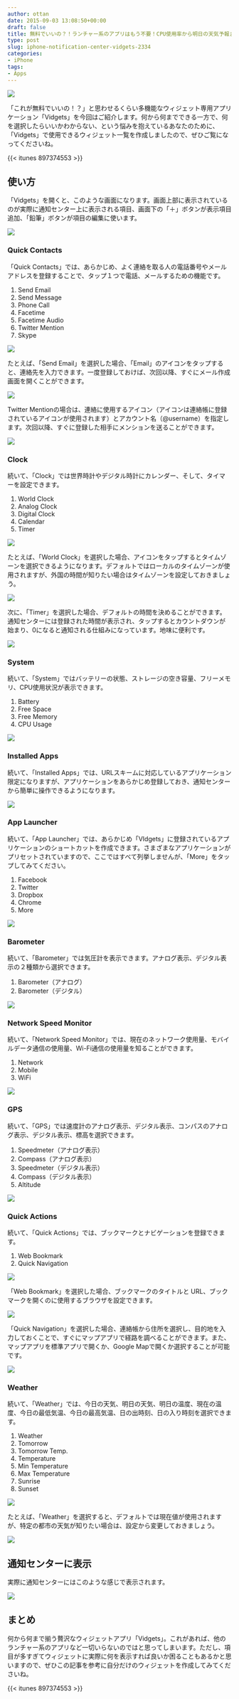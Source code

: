 ```yaml
---
author: ottan
date: 2015-09-03 13:08:50+00:00
draft: false
title: 無料でいいの？！ランチャー系のアプリはもう不要！CPU使用率から明日の天気予報までなんでもありのウィジェット「Vidgets」
type: post
slug: iphone-notification-center-vidgets-2334
categories:
- iPhone
tags:
- Apps
---
```


![](/uploads/2015/09/150903-55e82517e233e.jpg)






「これが無料でいいの！？」と思わせるくらい多機能なウィジェット専用アプリケーション「Vidgets」を今回はご紹介します。何から何までできる一方で、何を選択したらいいかわからない、という悩みを抱えているあなたのために、「Vidgets」で使用できるウィジェット一覧を作成しましたので、ぜひご覧になってくださいね。



{{< itunes 897374553 >}}



## 使い方





「Vidgets」を開くと、このような画面になります。画面上部に表示されているのが実際に通知センター上に表示される項目、画面下の「＋」ボタンが表示項目追加、「鉛筆」ボタンが項目の編集に使います。





![](/uploads/2015/09/150903-55e825194018d.png)






### Quick Contacts





「Quick Contacts」では、あらかじめ、よく連絡を取る人の電話番号やメールアドレスを登録することで、タップ１つで電話、メールするための機能です。






  1. Send Email
  2. Send Message
  3. Phone Call
  4. Facetime
  5. Facetime Audio
  6. Twitter Mention
  7. Skype




![](/uploads/2015/09/150903-55e84671658c0.png)






たとえば、「Send Email」を選択した場合、「Email」のアイコンをタップすると、連絡先を入力できます。一度登録しておけば、次回以降、すぐにメール作成画面を開くことができます。





![](/uploads/2015/09/150903-55e84665f35af.png)






Twitter Mentionの場合は、連絡に使用するアイコン（アイコンは連絡帳に登録されているアイコンが使用されます）とアカウント名（@username）を指定します。次回以降、すぐに登録した相手にメンションを送ることができます。





![](/uploads/2015/09/150903-55e8466b4126a.png)






### Clock





続いて、「Clock」では世界時計やデジタル時計にカレンダー、そして、タイマーを設定できます。






  1. World Clock
  2. Analog Clock
  3. Digital Clock
  4. Calendar
  5. Timer




![](/uploads/2015/09/150903-55e846734d22e.png)






たとえば、「World Clock」を選択した場合、アイコンをタップするとタイムゾーンを選択できるようになります。デフォルトではローカルのタイムゾーンが使用されますが、外国の時間が知りたい場合はタイムゾーンを設定しておきましょう。





![](/uploads/2015/09/150903-55e8466d199a7.png)






次に、「Timer」を選択した場合、デフォルトの時間を決めることができます。通知センターには登録された時間が表示され、タップするとカウントダウンが始まり、0になると通知される仕組みになっています。地味に便利です。





![](/uploads/2015/09/150903-55e846751b957.png)






### System





続いて、「System」ではバッテリーの状態、ストレージの空き容量、フリーメモリ、CPU使用状況が表示できます。






  1. Battery
  2. Free Space
  3. Free Memory
  4. CPU Usage




![](/uploads/2015/09/150903-55e84676effdf.png)






### Installed Apps





続いて、「Installed Apps」では、URLスキームに対応しているアプリケーション限定になりますが、アプリケーションをあらかじめ登録しておき、通知センターから簡単に操作できるようになります。





![](/uploads/2015/09/150903-55e84679f1383.png)






### App Launcher





続いて、「App Launcher」では、あらかじめ「VIdgets」に登録されているアプリケーションのショートカットを作成できます。さまざまなアプリケーションがプリセットされていますので、ここではすべて列挙しませんが、「More」をタップしてみてください。






  1. Facebook
  2. Twitter
  3. Dropbox
  4. Chrome
  5. More




![](/uploads/2015/09/150903-55e8467b84d40.png)






### Barometer





続いて、「Barometer」では気圧計を表示できます。アナログ表示、デジタル表示の２種類から選択できます。






  1. Barometer（アナログ）
  2. Barometer（デジタル）




![](/uploads/2015/09/150903-55e8467d0b403.png)






### Network Speed Monitor


 


続いて、「Network Speed Monitor」では、現在のネットワーク使用量、モバイルデータ通信の使用量、Wi-Fi通信の使用量を知ることができます。






  1. Network
  2. Mobile
  3. WiFi




![](/uploads/2015/09/150903-55e8467e9e3a7.png)






### GPS





続いて、「GPS」では速度計のアナログ表示、デジタル表示、コンパスのアナログ表示、デジタル表示、標高を選択できます。






  1. Speedmeter（アナログ表示）
  2. Compass（アナログ表示）
  3. Speedmeter（デジタル表示）
  4. Compass（デジタル表示）
  5. Altitude




![](/uploads/2015/09/150903-55e8468033c9a.png)






### Quick Actions





続いて、「Quick Actions」では、ブックマークとナビゲーションを登録できます。






  1. Web Bookmark
  2. Quick Navigation




![](/uploads/2015/09/150903-55e84681deefa.png)






「Web Bookmark」を選択した場合、ブックマークのタイトルと
URL、ブックマークを開くのに使用するブラウザを設定できます。





![](/uploads/2015/09/150903-55e846838d65f.png)






「Quick Navigation」を選択した場合、連絡帳から住所を選択し、目的地を入力しておくことで、すぐにマップアプリで経路を調べることができます。また、マップアプリを標準アプリで開くか、Google Mapで開くか選択することが可能です。





![](/uploads/2015/09/150903-55e84685849d8.png)






### Weather





続いて、「Weather」では、今日の天気、明日の天気、明日の温度、現在の温度、今日の最低気温、今日の最高気温、日の出時刻、日の入り時刻を選択できます。






  1. Weather
  2. Tomorrow
  3. Tomorrow Temp.
  4. Temperature
  5. Min Temperature
  6. Max Temperature
  7. Sunrise
  8. Sunset




![](/uploads/2015/09/150903-55e84687943ee.png)






たとえば、「Weather」を選択すると、デフォルトでは現在値が使用されますが、特定の都市の天気が知りたい場合は、設定から変更しておきましょう。





![](/uploads/2015/09/150903-55e846896e68b.png)






## 通知センターに表示





実際に通知センターにはこのような感じで表示されます。





![](/uploads/2015/09/150903-55e825295330a.png)






## まとめ





何から何まで揃う贅沢なウィジェットアプリ「Vidgets」。これがあれば、他のランチャー系のアプリなど一切いらないのではと思ってしまいます。ただし、項目が多すぎてウィジェットに実際に何を表示すれば良いか困ることもあるかと思いますので、ぜひこの記事を参考に自分だけのウィジェットを作成してみてくださいね。



{{< itunes 897374553 >}}
